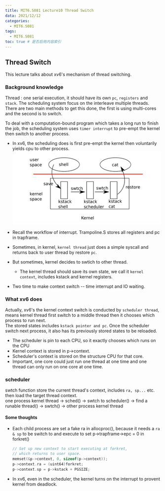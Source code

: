 ```yaml
---
title: MIT6.S081 Lecture10 Thread Switch
data: 2021/12/12
categories:
  - MIT6.S081
tags:
  - MIT6.S081
toc: true # 是否启用内容索引
---
```




## Thread Switch

This lecture talks about xv6's mechanism of thread switching.  
### Background knowledge
Thread : one serial execution, it should have its own `pc`, `registers` and `stack`. The scheduling system focus on the interleave multiple threads. There are two main methods to get this done, the first is using multi-cores and the second is to switch.

To deal with a computation-bound program which takes a long run to finish the job, the scheduling system uses `timer interrupt` to pre-empt the kernel then switch to another process.
* In xv6, the scheduling does is first pre-empt the kernel then voluntarily yields cpu to other process.
![](Image/Lec9-pic1.png)

* Recall the workflow of interrupt. Trampoline.S stores all registers and pc in trapframe.
* Sometimes, in kernel, `kernel thread` just does a simple syscall and returns back to user thread by restore `pc`.
* But sometimes, kernel decides to swtich to other thread.
  * The kernel thread should save its own state, we call it `kernel context`, includes kstack and kernel registers.
* Two time to make context switch -- time interrupt and IO waiting.

### What xv6 does
Actually, xv6's the kernel context switch is conducted by `scheduler thread`, means kernel thread first switch to a middle thread then it chooses which process to run next.  
The stored states includes `kstack pointer and pc`. Once the scheduler switch next process, it also has its previously stored states to be reloaded.
* The scheduler is pin to each CPU, so it exactly chooses which runs on the CPU
* Kernel context is stored in p->context.
* Scheduler's context is stored on the structure CPU for that core.
* Important, one core could just run one thread at one time and one thread can only run on one core at one time.

### scheduler
swtch function store the current thread's context, includes `ra, sp...` etc.  then load the target thread context.  
one process kernel thread -> sched() -> swtch to scheduler() -> find a runable thread() -> swtch() -> other process kernel thread

#### Some thoughts
* Each child process are set a fake ra in allocproc(), because it needs a `ra & sp` to be switch to and execute to set p->trapframe->epc = 0 in forkret()
  ```c
  // Set up new context to start executing at forkret,
  // which returns to user space.
  memset(&p->context, 0, sizeof(p->context));
  p->context.ra = (uint64)forkret;
  p->context.sp = p->kstack + PGSIZE;
  ```
* In xv6, even in the scheduler, the kernel turns on the interrupt to provent kernel from deadlock.